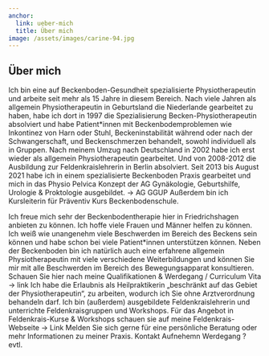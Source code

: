 ```yaml
---
anchor:
  link: ueber-mich
  title: Über mich
image: /assets/images/carine-94.jpg
---
```


## Über mich

Ich bin eine auf Beckenboden-Gesundheit spezialisierte Physiotherapeutin und arbeite seit mehr als 15 Jahre in diesem Bereich. Nach viele Jahren als allgemein Physiotherapeutin in Geburtsland die Niederlande gearbeitet zu haben, habe ich dort in 1997 die Spezialisierung Becken-Physiotherapeutin absolviert und habe Patient\*innen mit Beckenbodemproblemen wie Inkontinez von Harn oder Stuhl, Beckeninstabilität während oder nach der Schwangerschaft, und Beckenschmerzen behandelt, sowohl individuell als in Gruppen. 
Nach meinem Umzug nach Deutschland in 2002 habe ich erst wieder als allgemein Physiotherapeutin gearbeitet. Und von 2008-2012 die Ausbildung zur Feldenkraislehrerin in Berlin absolviert.
Seit 2013 bis August 2021 habe ich in einem spezialisierte Beckenboden Praxis gearbeitet und mich in das Physio Pelvica Konzept der AG Gynäkologie, Geburtshilfe, Urologie & Proktologie ausgebildet. →  AG GGUP 
Außerdem bin ich Kursleiterin für Präventiv Kurs Beckenbodenschule.
 
Ich freue mich sehr der Beckenbodentherapie hier in Friedrichshagen anbieten zu können. Ich hoffe viele Frauen und Männer helfen zu können. Ich weiß wie unangenehm viele Beschwerden im Bereich des Beckens sein können und habe schon bei viele Patient\*innen unterstützen können. 
Neben der Beckenboden bin ich natürlich auch eine erfahrene allgemein Physiotherapeutin mit viele verschiedene Weiterbildungen und können Sie mir mit alle Beschwerden im Bereich des Bewegungsapparat konsultieren. 
Schauen Sie hier nach meine Qualifikationen & Werdegang / Curriculum Vita → link
Ich habe die Erlaubnis als Heilpraktikerin „beschränkt auf das Gebiet der Physiotherapeutin“, zu arbeiten, wodurch ich Sie ohne Arztverordnung behandeln darf.
Ich bin (außerdem) ausgebildete Feldenkraislehrerin und unterrichte Feldenkraisgruppen und Workshops. Für das Angebot in Feldenkrais-Kurse & Workshops schauen sie auf meine Feldenkrais-Webseite → Link
Melden Sie sich gerne für eine persönliche Beratung oder mehr Informationen zu meiner Praxis.
Kontakt Aufnehemn
Werdegang ?
evtl. 
